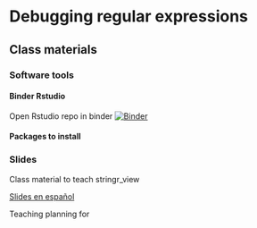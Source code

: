 # Debugging regular expressions

## Class materials

### Software tools


#### Binder Rstudio

Open Rstudio repo in binder
[![Binder](https://mybinder.org/badge_logo.svg)](https://mybinder.org/v2/gh/anadiedrichs/stringr_view/master?urlpath=rstudio)

#### Packages to install

### Slides


Class material to teach stringr_view

[Slides en español](https://docs.google.com/presentation/d/1UNln4AJoLAmOnZ7ouGcaYkHYMXJ3JeA9LT1FATVzngo/edit?usp=sharing)

Teaching planning for 
